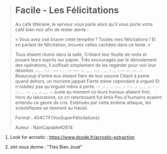 > # Facile - Les Félicitations
>
> Au café littéraire, le serveur vous parle alors qu'il vous porte votre café bien noir afin de rester alerte :
>
> « Vous avez osé braver cette tempête ? Toutes mes félicitations ! Et en parlant de félicitation, trouvez celles cachées dans ce texte. »
>
> Tous étaient réunis dans la salle,
> Criblant leur feuille de mots et posant leurs esprits sur papier.
> Très encouragés par le déroulement des opérations,
> Il suffisait simplement de les regarder pour voir leur dévotion
> .-.. . -.-. --- -.. . -- --- .-. ... . -.-. . ... - ... -.-- -- .--. .-
> Beaucoup d'entre eux étaient fiers de leur oeuvre
> Cillant à peine quand dehors, un monstre jappait
> Fierté mène cependant à orgueil
> Et n'oubliez pas qu'orgueil mène à perte.
> -- .- .. ... .-.. .- -.-. .- ... . .-. - .- .-. .. . -. .... .- .... .-
> Juste au moment où leurs travaux allaient finir,
> Hors du laboratoire, un cri retentissant fut émis
> Peu d'humains avaient entendu ce genre de cris.
> Exténués par cette énième attaque, les scientifiques se remirent au travail.
>
>    Format : 404CTF{VosSuperFélicitations}
>
> Auteur : NainCapable#2614

1. Look for acrostic : https://www.dcode.fr/acrostic-extraction

2. xlnl nous donne : "Très Bien Joué"
